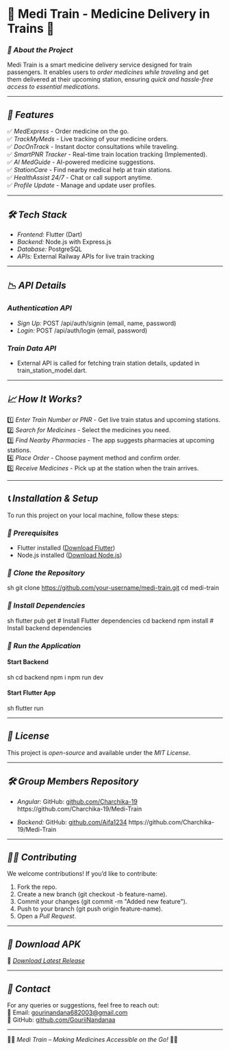 # 🚆 Medi Train - Medicine Delivery in Trains 🚆

### *🔹 About the Project*
Medi Train is a smart medicine delivery service designed for train passengers. It enables users to *order medicines while traveling* and get them delivered at their upcoming station, ensuring *quick and hassle-free access to essential medications*.

---

## *🚀 Features*
✅ *MedExpress* - Order medicine on the go.  
✅ *TrackMyMeds* - Live tracking of your medicine orders.  
✅ *DocOnTrack* - Instant doctor consultations while traveling.  
✅ *SmartPNR Tracker* - Real-time train location tracking (Implemented).  
✅ *AI MedGuide* - AI-powered medicine suggestions.  
✅ *StationCare* - Find nearby medical help at train stations.  
✅ *HealthAssist 24/7* - Chat or call support anytime.  
✅ *Profile Update* - Manage and update user profiles.  

---

## *🛠 Tech Stack*
- *Frontend:* Flutter (Dart)  
- *Backend:* Node.js with Express.js  
- *Database:* PostgreSQL  
- *APIs:* External Railway APIs for live train tracking  

---

## *📉 API Details*
### *Authentication API*
- *Sign Up:* POST /api/auth/signin (email, name, password)  
- *Login:* POST /api/auth/login (email, password)  

### *Train Data API*
- External API is called for fetching train station details, updated in train_station_model.dart.

---

## *📈 How It Works?*
1️⃣ *Enter Train Number or PNR* - Get live train status and upcoming stations.  
2️⃣ *Search for Medicines* - Select the medicines you need.  
3️⃣ *Find Nearby Pharmacies* - The app suggests pharmacies at upcoming stations.  
4️⃣ *Place Order* - Choose payment method and confirm order.  
5️⃣ *Receive Medicines* - Pick up at the station when the train arrives.  

---

## *📞 Installation & Setup*
To run this project on your local machine, follow these steps:

### *🔹 Prerequisites*
- Flutter installed ([Download Flutter](https://flutter.dev/docs/get-started/install))
- Node.js installed ([Download Node.js](https://nodejs.org/))

### *🔹 Clone the Repository*
sh
git clone https://github.com/your-username/medi-train.git
cd medi-train


### *🔹 Install Dependencies*
sh
flutter pub get  # Install Flutter dependencies
cd backend
npm install  # Install backend dependencies


### *🔹 Run the Application*
#### Start Backend
sh
cd backend
npm i
npm run dev

#### Start Flutter App
sh
flutter run


---

## *📝 License*
This project is *open-source* and available under the *MIT License*.

---


## *🛠 Group Members Repository*
- *Angular:*   GitHub: [github.com/Charchika-19]([https://github.com/Charchika-19.(https://github.com/Charchika-19/Medi-Train))  
https://github.com/Charchika-19/Medi-Train

- *Backend:*   GitHub: [github.com/Aifa1234]([https://github.com/Aifa1234.(https://github.com/Aifa1234/backend))  
https://github.com/Charchika-19/Medi-Train

  

---

## *👨‍💻 Contributing*
We welcome contributions! If you’d like to contribute:
1. Fork the repo.
2. Create a new branch (git checkout -b feature-name).
3. Commit your changes (git commit -m "Added new feature").
4. Push to your branch (git push origin feature-name).
5. Open a *Pull Request*.

---

## *💾 Download APK*
📂 *[Download Latest Release](https://drive.google.com/drive/folders/1LZ5dfNRvxpTTkcmTpjfdp-46x_iSZn89?usp=drive_link)*

---

## *📧 Contact*
For any queries or suggestions, feel free to reach out:  
📧 Email: [gourinandana682003@gmail.com](mailto:gourinandana682003@gmail.com)  
📄 GitHub: [github.com/GouriiNandanaa](https://github.com/GouriiNandanaa)  

---

🚆💊 *Medi Train – Making Medicines Accessible on the Go!* 💊🚆
